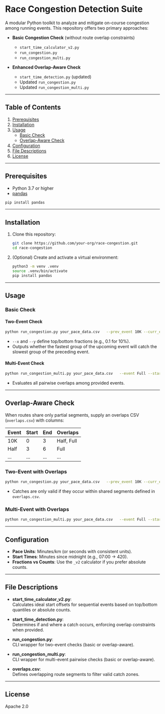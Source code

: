 # Race Congestion Detection Suite

A modular Python toolkit to analyze and mitigate on-course congestion among running events. This repository offers two primary approaches:

- **Basic Congestion Check** (without route overlap constraints)  
  - `start_time_calculator_v2.py`  
  - `run_congestion.py`  
  - `run_congestion_multi.py`

- **Enhanced Overlap-Aware Check**  
  - `start_time_detection.py` (updated)  
  - Updated `run_congestion.py`  
  - Updated `run_congestion_multi.py`

---

## Table of Contents

1. [Prerequisites](#prerequisites)  
2. [Installation](#installation)  
3. [Usage](#usage)  
   - [Basic Check](#basic-check)  
   - [Overlap-Aware Check](#overlap-aware-check)  
4. [Configuration](#configuration)  
5. [File Descriptions](#file-descriptions)  
6. [License](#license)

---

## Prerequisites

- Python 3.7 or higher  
- [pandas](https://pandas.pydata.org/)  

```bash
pip install pandas
```

---

## Installation

1. Clone this repository:
   ```bash
   git clone https://github.com/your-org/race-congestion.git
   cd race-congestion
   ```
2. (Optional) Create and activate a virtual environment:
   ```bash
   python3 -m venv .venv
   source .venv/bin/activate
   pip install pandas
   ```

---

## Usage

### Basic Check

#### Two-Event Check

```bash
python run_congestion.py your_pace_data.csv   --prev_event 10K --curr_event Half   --start_prev 420 --start_curr 460   --x 0.1 --y 0.1
```

- `--x` and `--y` define top/bottom fractions (e.g., 0.1 for 10%).  
- Outputs whether the fastest group of the upcoming event will catch the slowest group of the preceding event.

#### Multi-Event Check

```bash
python run_congestion_multi.py your_pace_data.csv   --event Full --start 420   --event 10K  --start 440   --event Half --start 460   --x 0.1 --y 0.1
```

- Evaluates all pairwise overlaps among provided events.

---

## Overlap-Aware Check

When routes share only partial segments, supply an overlaps CSV (`overlaps.csv`) with columns:

| Event | Start | End | Overlaps          |
|-------|-------|-----|-------------------|
| 10K   | 0     | 3   | Half, Full        |
| Half  | 3     | 6   | Full              |
| ...   | ...   | ... | ...               |

### Two-Event with Overlaps

```bash
python run_congestion.py your_pace_data.csv   --prev_event 10K --curr_event Half   --start_prev 420 --start_curr 460   --x 0.1 --y 0.1   --overlaps_file overlaps.csv
```

- Catches are only valid if they occur within shared segments defined in `overlaps.csv`.

### Multi-Event with Overlaps

```bash
python run_congestion_multi.py your_pace_data.csv   --event Full --start 420   --event 10K  --start 440   --event Half --start 460   --x 0.1 --y 0.1   --overlaps_file overlaps.csv
```

---

## Configuration

- **Pace Units**: Minutes/km (or seconds with consistent units).  
- **Start Times**: Minutes since midnight (e.g., 07:00 → 420).  
- **Fractions vs Counts**: Use the `_v2` calculator if you prefer absolute counts.

---

## File Descriptions

- **start_time_calculator_v2.py**:  
  Calculates ideal start offsets for sequential events based on top/bottom quantiles or absolute counts.

- **start_time_detection.py**:  
  Determines if and where a catch occurs, enforcing overlap constraints when provided.

- **run_congestion.py**:  
  CLI wrapper for two-event checks (basic or overlap-aware).

- **run_congestion_multi.py**:  
  CLI wrapper for multi-event pairwise checks (basic or overlap-aware).

- **overlaps.csv**:  
  Defines overlapping route segments to filter valid catch zones.

---

## License

Apache 2.0
